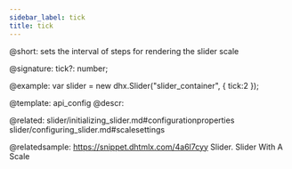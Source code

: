 ```yaml
---
sidebar_label: tick
title: tick
---          
```


@short: sets the interval of steps for rendering the slider scale

@signature: tick?: number;

@example: 
var slider = new dhx.Slider("slider_container", { 
    tick:2
});


@template:	api_config
@descr: 


@related: slider/initializing_slider.md#configurationproperties
slider/configuring_slider.md#scalesettings

@relatedsample: https://snippet.dhtmlx.com/4a6l7cyy	Slider. Slider With A Scale
